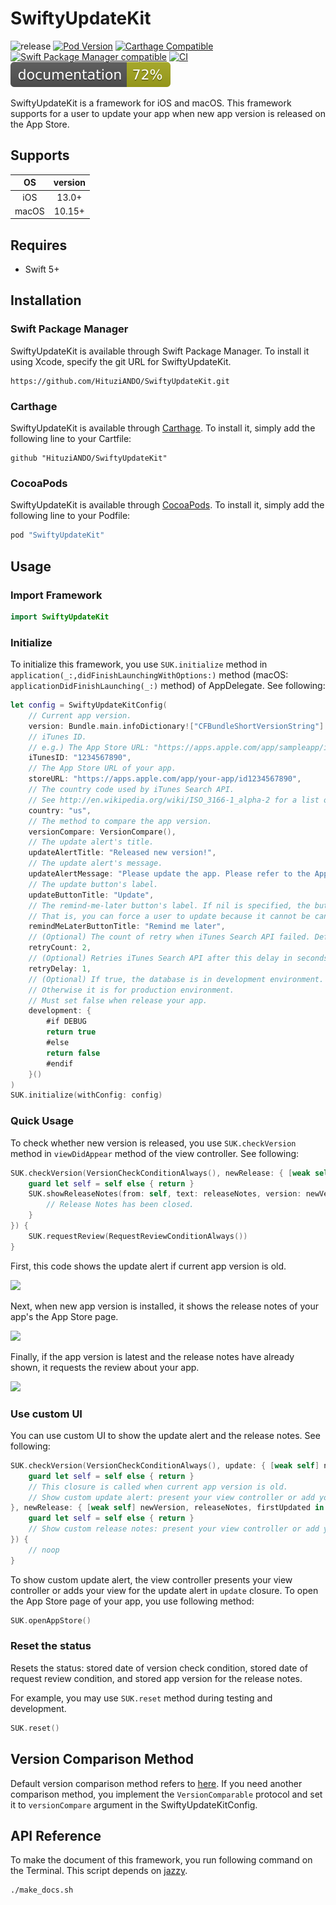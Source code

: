 # SwiftyUpdateKit

![release](https://img.shields.io/github/v/release/HituziANDO/SwiftyUpdateKit?display_name=tag)
[![Pod Version](https://img.shields.io/cocoapods/v/SwiftyUpdateKit.svg?style=flat)](http://cocoapods.org/pods/SwiftyUpdateKit)
[![Carthage Compatible](https://img.shields.io/badge/Carthage-compatible-4BC51D.svg?style=flat)](https://github.com/Carthage/Carthage)
[![Swift Package Manager compatible](https://img.shields.io/badge/Swift%20Package%20Manager-compatible-brightgreen.svg)](https://github.com/apple/swift-package-manager)
[![CI](https://github.com/HituziANDO/SwiftyUpdateKit/actions/workflows/ci.yml/badge.svg?branch=main)](https://github.com/HituziANDO/SwiftyUpdateKit/actions/workflows/ci.yml)
<img src="https://raw.githubusercontent.com/HituziANDO/SwiftyUpdateKit/main/docs/ios/badge.svg">

SwiftyUpdateKit is a framework for iOS and macOS. This framework supports for a user to update your app when new app version is released on the App Store.

## Supports

|OS|version|
|:-:|:-:|
|iOS|13.0+|
|macOS|10.15+|

## Requires

- Swift 5+

## Installation

### Swift Package Manager

SwiftyUpdateKit is available through Swift Package Manager. To install it using Xcode, specify the git URL for SwiftyUpdateKit.
	
```
https://github.com/HituziANDO/SwiftyUpdateKit.git
```

### Carthage

SwiftyUpdateKit is available through [Carthage](https://github.com/Carthage/Carthage). To install it, simply add the following line to your Cartfile:

```
github "HituziANDO/SwiftyUpdateKit"
```

### CocoaPods

SwiftyUpdateKit is available through [CocoaPods](http://cocoapods.org). To install it, simply add the following line to your Podfile:
	
```ruby
pod "SwiftyUpdateKit"
```

## Usage

### Import Framework

```swift
import SwiftyUpdateKit
```

### Initialize

To initialize this framework, you use `SUK.initialize` method in `application(_:,didFinishLaunchingWithOptions:)` method (macOS: `applicationDidFinishLaunching(_:)` method) of AppDelegate. See following:

```swift
let config = SwiftyUpdateKitConfig(
    // Current app version.
    version: Bundle.main.infoDictionary!["CFBundleShortVersionString"] as! String,
    // iTunes ID.
    // e.g.) The App Store URL: "https://apps.apple.com/app/sampleapp/id1234567890" -> iTunesID is 1234567890
    iTunesID: "1234567890",
    // The App Store URL of your app.
    storeURL: "https://apps.apple.com/app/your-app/id1234567890",
    // The country code used by iTunes Search API.
    // See http://en.wikipedia.org/wiki/ISO_3166-1_alpha-2 for a list of ISO Country Codes.
    country: "us",
    // The method to compare the app version.
    versionCompare: VersionCompare(),
    // The update alert's title.
    updateAlertTitle: "Released new version!",
    // The update alert's message.
    updateAlertMessage: "Please update the app. Please refer to the App Store for details of the update contents.",
    // The update button's label.
    updateButtonTitle: "Update",
    // The remind-me-later button's label. If nil is specified, the button is hidden.
    // That is, you can force a user to update because it cannot be canceled.
    remindMeLaterButtonTitle: "Remind me later",
    // (Optional) The count of retry when iTunes Search API failed. Default value is 2.
    retryCount: 2,
    // (Optional) Retries iTunes Search API after this delay in seconds. Default value is 1 second.
    retryDelay: 1,
    // (Optional) If true, the database is in development environment.
    // Otherwise it is for production environment.
    // Must set false when release your app.
    development: {
        #if DEBUG
        return true
        #else
        return false
        #endif
    }()
)
SUK.initialize(withConfig: config)
```

### Quick Usage

To check whether new version is released, you use `SUK.checkVersion` method in `viewDidAppear` method of the view controller. See following:

```swift
SUK.checkVersion(VersionCheckConditionAlways(), newRelease: { [weak self] newVersion, releaseNotes, firstUpdated in
    guard let self = self else { return }
    SUK.showReleaseNotes(from: self, text: releaseNotes, version: newVersion) {
        // Release Notes has been closed.
    }
}) {
    SUK.requestReview(RequestReviewConditionAlways())
}
```

First, this code shows the update alert if current app version is old.

<img src="./readme-images/update_alert.png" width="200">

Next, when new app version is installed, it shows the release notes of your app's the App Store page.

<img src="./readme-images/release_notes.png" width="200">

Finally, if the app version is latest and the release notes have already shown, it requests the review about your app.

<img src="./readme-images/request_review.png" width="200">

### Use custom UI

You can use custom UI to show the update alert and the release notes. See following:

```swift
SUK.checkVersion(VersionCheckConditionAlways(), update: { [weak self] newVersion, releaseNotes in
    guard let self = self else { return }
    // This closure is called when current app version is old.
    // Show custom update alert: present your view controller or add your view for the update alert.
}, newRelease: { [weak self] newVersion, releaseNotes, firstUpdated in
    guard let self = self else { return }
    // Show custom release notes: present your view controller or add your view to show the release notes.
}) {
    // noop
}
```

To show custom update alert, the view controller presents your view controller or adds your view for the update alert in `update` closure. To open the App Store page of your app, you use following method:

```swift
SUK.openAppStore()
```

### Reset the status

Resets the status: stored date of version check condition, stored date of request review condition, and stored app version for the release notes.

For example, you may use `SUK.reset` method during testing and development.

```swift
SUK.reset()
```

## Version Comparison Method

Default version comparison method refers to [here](https://github.com/HituziANDO/SwiftyUpdateKit/blob/main/Framework/Sources/VersionCompare.swift#L26). If you need another comparison method, you implement the `VersionComparable` protocol and set it to `versionCompare` argument in the SwiftyUpdateKitConfig.

## API Reference

To make the document of this framework, you run following command on the Terminal. This script depends on [jazzy](https://github.com/realm/jazzy).

```
./make_docs.sh
```
